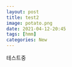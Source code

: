 ```yaml
---
layout: post
title: test2
image: potato.png
date: 2021-04-12-20:45
tags: [hmm]
categories: New
---
```



테스트중
